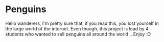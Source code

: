 # Penguins
Hello wanderers, I'm pretty sure that, if you read this, you lost yourself in the large world of the internet.
Even though, this project is lead by 4 students who wanted to sell penguins all around the world ..
Enjoy :O
